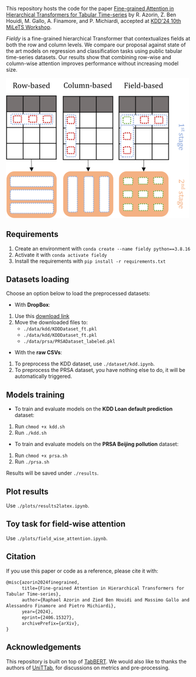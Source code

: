 This repository hosts the code for the paper [Fine-grained Attention in Hierarchical Transformers for Tabular Time-series](https://arxiv.org/abs/2406.15327) by R. Azorin, Z. Ben Houidi, M. Gallo, A. Finamore, and P. Michiardi, accepted at [KDD'24 10th MiLeTS Workshop](https://kdd-milets.github.io/milets2024/).

_Fieldy_ is a fine-grained hierarchical Transformer that contextualizes fields at both the row and column levels. We compare our proposal against state of the art models on regression and classification tasks using public tabular time-series datasets. Our results show that combining row-wise and column-wise attention improves performance without increasing model size.

<img src="https://github.com/raphaaal/fieldy/blob/main/intro_fig.png" alt="intro_fig" width="500"/>

## Requirements
1. Create an environment with `conda create --name fieldy python==3.8.16` 
2. Activate it with `conda activate fieldy`
3. Install the requirements with `pip install -r requirements.txt`

## Datasets loading

Choose an option below to load the preprocessed datasets:

- With **DropBox**:
1. Use this [download link](https://www.dropbox.com/scl/fo/8wy5ng9t8nl60fwxkjpn5/ACK6X8d_O1XHGQwoPS4_OzA?rlkey=dym6nzfgzb1h7rqmdphogp4q5&st=0q7og92n&dl=0)
2. Move the downloaded files to:
      - `./data/kdd/KDDDataset_ft.pkl`
      - `./data/kdd/KDDDataset_ft.pkl`
      - `./data/prsa/PRSADataset_labeled.pkl`

- With the **raw CSVs**:
1. To preprocess the KDD dataset, use `./dataset/kdd.ipynb`.
2. To preprocess the PRSA dataset, you have nothing else to do, it will be automatically triggered.

## Models training

- To train and evaluate models on the **KDD Loan default prediction** dataset:
1. Run `chmod +x kdd.sh`
2. Run `./kdd.sh`

- To train and evaluate models on the **PRSA Beijing pollution** dataset:
1. Run `chmod +x prsa.sh`
2. Run `./prsa.sh`

Results will be saved under `./results`.

## Plot results
Use `./plots/results2latex.ipynb`.

## Toy task for field-wise attention
Use `./plots/field_wise_attention.ipynb`.

## Citation
If you use this paper or code as a reference, please cite it with:
```
@misc{azorin2024finegrained,
      title={Fine-grained Attention in Hierarchical Transformers for Tabular Time-series}, 
      author={Raphael Azorin and Zied Ben Houidi and Massimo Gallo and Alessandro Finamore and Pietro Michiardi},
      year={2024},
      eprint={2406.15327},
      archivePrefix={arXiv},
}
```

## Acknowledgements
This repository is built on top of [TabBERT](https://github.com/IBM/TabFormer).
We would also like to thanks the authors of [UniTTab](https://arxiv.org/abs/2302.06375), for discussions on metrics and pre-processing. 

